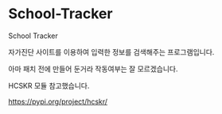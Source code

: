 # School-Tracker
School Tracker

자가진단 사이트를 이용하여 입력한 정보를 검색해주는 프로그램입니다.

아마 패치 전에 만들어 둔거라 작동여부는 잘 모르겠습니다.

HCSKR 모듈 참고했습니다.

https://pypi.org/project/hcskr/
